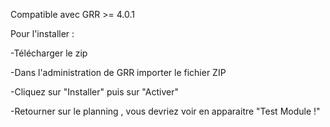 Compatible avec GRR >= 4.0.1

Pour l'installer :

-Télécharger le zip

-Dans l'administration de GRR importer le fichier ZIP

-Cliquez sur "Installer" puis sur "Activer"

-Retourner sur le planning , vous devriez voir en apparaitre "Test Module !"

